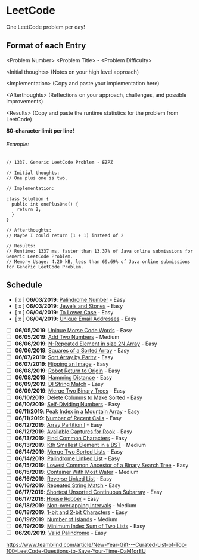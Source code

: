 # LeetCode
One LeetCode problem per day!

## Format of each Entry
\<Problem Number> \<Problem Title> - \<Problem Difficulty>

\<Initial thoughts> (Notes on your high level approach)

\<Implementation> (Copy and paste your implementation here)

\<Afterthoughts> (Reflections on your approach, challenges, and possible improvements)

\<Results> (Copy and paste the runtime statistics for the problem from LeetCode)


**80-character limit per line!**

###### Example:

```
// 1337. Generic LeetCode Problem - EZPZ

// Initial thoughts:
// One plus one is two.

// Implementation:

class Solution {
  public int onePlusOne() {
    return 2;
  }
}

// Afterthoughts:
// Maybe I could return (1 + 1) instead of 2

// Results:
// Runtime: 1337 ms, faster than 13.37% of Java online submissions for Generic LeetCode Problem.
// Memory Usage: 4.20 kB, less than 69.69% of Java online submissions for Generic LeetCode Problem.

```

## Schedule
- [ x ] **06/03/2019**: [Palindrome Number](https://leetcode.com/problems/palindrome-number/) - Easy
- [ x ] **06/03/2019**: [Jewels and Stones](https://leetcode.com/problems/jewels-and-stones/) - Easy
- [ x ] **06/04/2019**: [To Lower Case](https://leetcode.com/problems/to-lower-case/) - Easy
- [ x ] **06/04/2019**: [Unique Email Addresses](https://leetcode.com/problems/unique-email-addresses/) - Easy
- [ ] **06/05/2019**: [Unique Morse Code Words](https://leetcode.com/problems/unique-morse-code-words/) - Easy
- [ ] **06/05/2019**: [Add Two Numbers](https://leetcode.com/problems/add-two-numbers/) - Medium
- [ ] **06/06/2019**: [N-Repeated Element in size 2N Array](https://leetcode.com/problems/n-repeated-element-in-size-2n-array/) - Easy
- [ ] **06/06/2019**: [Squares of a Sorted Array](https://leetcode.com/problems/squares-of-a-sorted-array/) - Easy
- [ ] **06/07/2019**: [Sort Array by Parity](https://leetcode.com/problems/sort-array-by-parity/) - Easy
- [ ] **06/07/2019**: [Flipping an Image](https://leetcode.com/problems/flipping-an-image/) - Easy
- [ ] **06/08/2019**: [Robot Return to Origin](https://leetcode.com/problems/robot-return-to-origin/) - Easy
- [ ] **06/08/2019**: [Hamming Distance](https://leetcode.com/problems/hamming-distance) - Easy
- [ ] **06/09/2019**: [DI String Match](https://leetcode.com/problems/di-string-match) - Easy
- [ ] **06/09/2019**: [Merge Two Binary Trees](https://leetcode.com/problems/merge-two-binary-trees) - Easy
- [ ] **06/10/2019**: [Delete Columns to Make Sorted](https://leetcode.com/problems/delete-columns-to-make-sorted) - Easy
- [ ] **06/10/2019**: [Self-Dividing Numbers](https://leetcode.com/problems/self-dividing-numbers) - Easy
- [ ] **06/11/2019**: [Peak Index in a Mountain Array](https://leetcode.com/problems/peak-index-in-a-mountain-array) - Easy
- [ ] **06/11/2019**: [Number of Recent Calls](https://leetcode.com/problems/number-of-recent-calls) - Easy
- [ ] **06/12/2019**: [Array Partition I](https://leetcode.com/problems/array-partition-i) - Easy
- [ ] **06/12/2019**: [Available Captures for Rook](https://leetcode.com/problems/available-captures-for-rook) - Easy
- [ ] **06/13/2019**: [Find Common Characters](https://leetcode.com/problems/find-common-characters) - Easy
- [ ] **06/13/2019**: [Kth Smallest Element in a BST](https://leetcode.com/problems/kth-smallest-element-in-a-bst/) - Medium
- [ ] **06/14/2019**: [Merge Two Sorted Lists](https://leetcode.com/problems/merge-two-sorted-lists/) - Easy
- [ ] **06/14/2019**: [Palindrome Linked List](https://leetcode.com/problems/palindrome-linked-list/) - Easy
- [ ] **06/15/2019**: [Lowest Common Ancestor of a Binary Search Tree](https://leetcode.com/problems/lowest-common-ancestor-of-a-binary-search-tree/) - Easy
- [ ] **06/15/2019**: [Container With Most Water](https://leetcode.com/problems/container-with-most-water/) - Medium
- [ ] **06/16/2019**: [Reverse Linked List](https://leetcode.com/problems/reverse-linked-list/) - Easy
- [ ] **06/16/2019**: [Repeated String Match](https://leetcode.com/problems/repeated-string-match/) - Easy
- [ ] **06/17/2019**: [Shortest Unsorted Continuous Subarray](https://leetcode.com/problems/shortest-unsorted-continuous-subarray/) - Easy
- [ ] **06/17/2019**: [House Robber](https://leetcode.com/problems/house-robber/) - Easy
- [ ] **06/18/2019**: [Non-overlapping Intervals](https://leetcode.com/problems/non-overlapping-intervals/) - Medium
- [ ] **06/18/2019**: [1-bit and 2-bit Characters](https://leetcode.com/problems/1-bit-and-2-bit-characters/) - Easy
- [ ] **06/19/2019**: [Number of Islands](https://leetcode.com/problems/number-of-islands/) - Medium
- [ ] **06/19/2019**: [Minimum Index Sum of Two Lists](https://leetcode.com/problems/minimum-index-sum-of-two-lists/) - Easy
- [ ] **06/20/2019**: [Valid Palindrome](https://leetcode.com/problems/valid-palindrome/) - Easy

https://www.teamblind.com/article/New-Year-Gift---Curated-List-of-Top-100-LeetCode-Questions-to-Save-Your-Time-OaM1orEU
